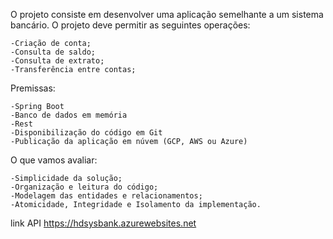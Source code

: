 O projeto consiste em desenvolver uma aplicação semelhante a um sistema bancário. O projeto deve permitir as seguintes operações:

    -Criação de conta;
    -Consulta de saldo;
    -Consulta de extrato;
    -Transferência entre contas;

Premissas:

    -Spring Boot
    -Banco de dados em memória
    -Rest
    -Disponibilização do código em Git
    -Publicação da aplicação em núvem (GCP, AWS ou Azure)

O que vamos avaliar:

    -Simplicidade da solução;
    -Organização e leitura do código;
    -Modelagem das entidades e relacionamentos;
    -Atomicidade, Integridade e Isolamento da implementação.


link API https://hdsysbank.azurewebsites.net
